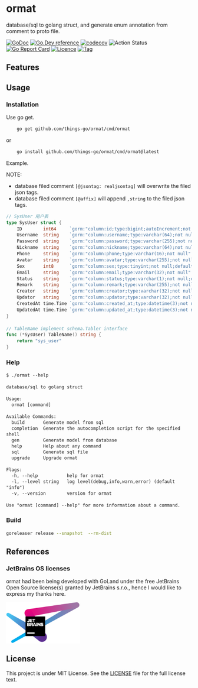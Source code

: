 # ormat

database/sql to golang struct, and generate enum annotation from comment to proto file.

[![GoDoc](https://godoc.org/github.com/things-go/ormat?status.svg)](https://godoc.org/github.com/things-go/ormat)
[![Go.Dev reference](https://img.shields.io/badge/go.dev-reference-blue?logo=go&logoColor=white)](https://pkg.go.dev/github.com/things-go/ormat?tab=doc)
[![codecov](https://codecov.io/gh/things-go/ormat/branch/main/graph/badge.svg)](https://codecov.io/gh/things-go/ormat)
![Action Status](https://github.com/things-go/ormat/workflows/Go/badge.svg)
[![Go Report Card](https://goreportcard.com/badge/github.com/things-go/ormat)](https://goreportcard.com/report/github.com/things-go/ormat)
[![Licence](https://img.shields.io/github/license/things-go/ormat)](https://raw.githubusercontent.com/things-go/ormat/main/LICENSE)
[![Tag](https://img.shields.io/github/v/tag/things-go/ormat)](https://github.com/things-go/ormat/tags)

## Features

## Usage

### Installation

Use go get.

```bash
    go get github.com/things-go/ormat/cmd/ormat
```

or

```bash
    go install github.com/things-go/ormat/cmd/ormat@latest
```

Example.

NOTE:

- database filed comment `[@jsontag: realjsontag]` will overwrite the filed json tags.
- database filed comment `[@affix]` will append `,string` to the filed json tags.

```go
// SysUser 用户表
type SysUser struct {
	ID        int64     `gorm:"column:id;type:bigint;autoIncrement;not null;primaryKey,priority:1" json:"id,omitempty"`
	Username  string    `gorm:"column:username;type:varchar(64);not null;primaryKey,priority:2;uniqueIndex:uk_username" json:"username,omitempty"`
	Password  string    `gorm:"column:password;type:varchar(255);not null" json:"password,omitempty"`
	Nickname  string    `gorm:"column:nickname;type:varchar(64);not null" json:"nickname,omitempty"`
	Phone     string    `gorm:"column:phone;type:varchar(16);not null" json:"phone,omitempty"`
	Avatar    string    `gorm:"column:avatar;type:varchar(255);not null" json:"avatar,omitempty"`
	Sex       int8      `gorm:"column:sex;type:tinyint;not null;default:3" json:"sex,omitempty"`
	Email     string    `gorm:"column:email;type:varchar(32);not null" json:"email,omitempty"`
	Status    string    `gorm:"column:status;type:varchar(1);not null;default:1" json:"status,omitempty"`
	Remark    string    `gorm:"column:remark;type:varchar(255);not null" json:"remark,omitempty"`
	Creator   string    `gorm:"column:creator;type:varchar(32);not null" json:"creator,omitempty"`
	Updator   string    `gorm:"column:updator;type:varchar(32);not null" json:"updator,omitempty"`
	CreatedAt time.Time `gorm:"column:created_at;type:datetime(3);not null" json:"created_at,omitempty"`
	UpdatedAt time.Time `gorm:"column:updated_at;type:datetime(3);not null" json:"updated_at,omitempty"`
}

// TableName implement schema.Tabler interface
func (*SysUser) TableName() string {
	return "sys_user"
}
```

### Help

```shell
$ ./ormat --help

database/sql to golang struct

Usage:
  ormat [command]

Available Commands:
  build       Generate model from sql
  completion  Generate the autocompletion script for the specified shell
  gen         Generate model from database
  help        Help about any command
  sql         Generate sql file
  upgrade     Upgrade ormat

Flags:
  -h, --help           help for ormat
  -l, --level string   log level(debug,info,warn,error) (default "info")
  -v, --version        version for ormat

Use "ormat [command] --help" for more information about a command.
```

### Build

```bash
goreleaser release --snapshot  --rm-dist
```

## References

### JetBrains OS licenses

ormat had been being developed with GoLand under the free JetBrains Open Source license(s) granted by JetBrains s.r.o., hence I would like to express my thanks here.

<a href="https://www.jetbrains.com/?from=things-go/go-modbus" target="_blank"><img src="https://github.com/thinkgos/thinkgos/blob/master/asserts/jetbrains-variant-4.svg" width="200" align="middle"/></a>

## License

This project is under MIT License. See the [LICENSE](LICENSE) file for the full license text.
